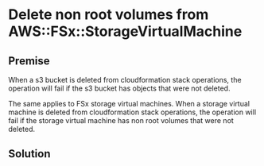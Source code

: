 # Delete non root volumes from AWS::FSx::StorageVirtualMachine

## Premise

When a s3 bucket is deleted from cloudformation stack operations, the operation will fail if the s3 bucket has objects that were not deleted.

The same applies to FSx storage virtual machines. When a storage virtual machine is deleted from cloudformation stack operations, the operation will fail if the storage virtual machine has non root volumes that were not deleted.

## Solution





